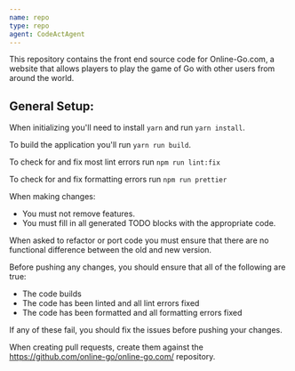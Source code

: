 ```yaml
---
name: repo
type: repo
agent: CodeActAgent
---
```


This repository contains the front end source code for Online-Go.com, a website
that allows players to play the game of Go with other users from around the
world.

## General Setup:

When initializing you'll need to install `yarn` and run `yarn install`.

To build the application you'll run `yarn run build`.

To check for and fix most lint errors run `npm run lint:fix`

To check for and fix formatting errors run `npm run prettier`

When making changes:

-   You must not remove features.
-   You must fill in all generated TODO blocks with the appropriate code.

When asked to refactor or port code you must ensure that there are no functional difference between the old and new version.

Before pushing any changes, you should ensure that all of the following are true:

-   The code builds
-   The code has been linted and all lint errors fixed
-   The code has been formatted and all formatting errors fixed

If any of these fail, you should fix the issues before pushing your changes.

When creating pull requests, create them against the https://github.com/online-go/online-go.com/ repository.
